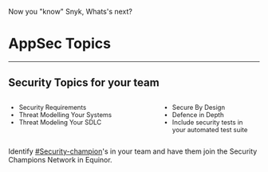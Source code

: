 <!-- .slide: data-background-image="./content/images/appsec-icon.svg" data-background-size="7%" data-background-position="right 2% top 2%"-->
<!-- markdownlint-disable MD035 MD033 -->
Now you "know" Snyk, Whats's next?
# AppSec Topics

<!-- ## CIA - </br> The Security Mandate

***

### C - Confidentiality

### I - Integrity

### A - Availability -->

---

## Security Topics for your team

<div style="display: grid;grid-column-gap: 1%; grid-auto-columns: 60% 40%;">

<div  style="grid-area: 1 / 1; font-size: 0.9em;">

* Security Requirements
* Threat Modelling Your Systems
* Threat Modeling Your SDLC

</div>

<div  style="grid-area: 1 / 2; font-size: 0.9em;">

* Secure By Design
* Defence in Depth
* Include security tests in </br>your automated test suite

</div>

</div>

Identify [#Security-champion](https://equinor.slack.com/archives/C036HGPBJ04)'s in your team and have them join the Security Champions Network in Equinor.  <!-- .element: style="font-size:0.8em"-->
